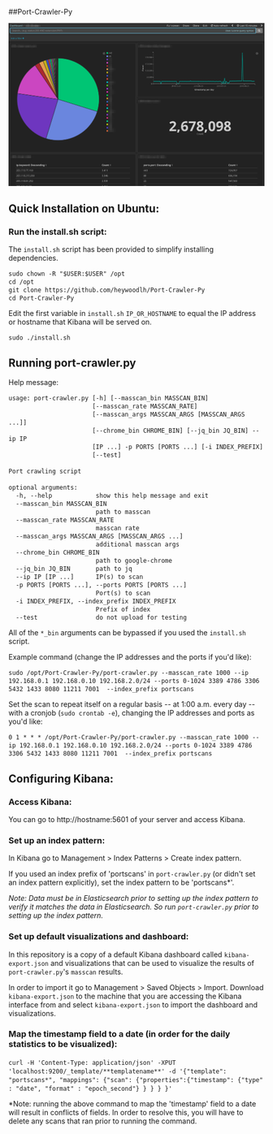 ##Port-Crawler-Py

![alt text](images/port-crawler.png)



## Quick Installation on Ubuntu:

### Run the install.sh script:

The `install.sh` script has been provided to simplify installing dependencies.

```
sudo chown -R "$USER:$USER" /opt
cd /opt
git clone https://github.com/heywoodlh/Port-Crawler-Py
cd Port-Crawler-Py
```

Edit the first variable in `install.sh` `IP_OR_HOSTNAME` to equal the IP address or hostname that Kibana will be served on.

```
sudo ./install.sh
```


## Running port-crawler.py

Help message:


```
usage: port-crawler.py [-h] [--masscan_bin MASSCAN_BIN]
                       [--masscan_rate MASSCAN_RATE]
                       [--masscan_args MASSCAN_ARGS [MASSCAN_ARGS ...]]
                       [--chrome_bin CHROME_BIN] [--jq_bin JQ_BIN] --ip IP
                       [IP ...] -p PORTS [PORTS ...] [-i INDEX_PREFIX]
                       [--test]

Port crawling script

optional arguments:
  -h, --help            show this help message and exit
  --masscan_bin MASSCAN_BIN
                        path to masscan
  --masscan_rate MASSCAN_RATE
                        masscan rate
  --masscan_args MASSCAN_ARGS [MASSCAN_ARGS ...]
                        additional masscan args
  --chrome_bin CHROME_BIN
                        path to google-chrome
  --jq_bin JQ_BIN       path to jq
  --ip IP [IP ...]      IP(s) to scan
  -p PORTS [PORTS ...], --ports PORTS [PORTS ...]
                        Port(s) to scan
  -i INDEX_PREFIX, --index_prefix INDEX_PREFIX
                        Prefix of index
  --test                do not upload for testing
```


All of the `*_bin` arguments can be bypassed if you used the `install.sh` script.


Example command (change the IP addresses and the ports if you'd like):

```
sudo /opt/Port-Crawler-Py/port-crawler.py --masscan_rate 1000 --ip 192.168.0.1 192.168.0.10 192.168.2.0/24 --ports 0-1024 3389 4786 3306 5432 1433 8080 11211 7001  --index_prefix portscans
```


Set the scan to repeat itself on a regular basis -- at 1:00 a.m. every day -- with a cronjob (`sudo crontab -e`), changing the IP addresses and ports as you'd like:

```
0 1 * * * /opt/Port-Crawler-Py/port-crawler.py --masscan_rate 1000 --ip 192.168.0.1 192.168.0.10 192.168.2.0/24 --ports 0-1024 3389 4786 3306 5432 1433 8080 11211 7001  --index_prefix portscans
```


## Configuring Kibana:

### Access Kibana:

You can go to http://hostname:5601 of your server and access Kibana. 


### Set up an index pattern:

In Kibana go to Management > Index Patterns > Create index pattern.

If you used an index prefix of 'portscans' in `port-crawler.py` (or didn't set an index pattern explicitly), set the index pattern to be 'portscans\*'. 

*Note: Data must be in Elasticsearch prior to setting up the index pattern to verify it matches the data in Elasticsearch. So run `port-crawler.py` prior to setting up the index pattern.*


### Set up default visualizations and dashboard:

In this repository is a copy of a default Kibana dashboard called `kibana-export.json` and visualizations that can be used to visualize the results of `port-crawler.py`'s `masscan` results.

In order to import it go to Management > Saved Objects > Import. Download `kibana-export.json` to the machine that you are accessing the Kibana interface from and select `kibana-export.json` to import the dashboard and visualizations.


### Map the timestamp field to a date (in order for the daily statistics to be visualized): 

`curl -H 'Content-Type: application/json' -XPUT 'localhost:9200/_template/**templatename**' -d '{"template": "portscans*", "mappings": {"scan": {"properties":{"timestamp": {"type" : "date", "format" : "epoch_second"} } } } }'`


*Note: running the above command to map the 'timestamp' field to a date will result in conflicts of fields. In order to resolve this, you will have to delete any scans that ran prior to running the command.
